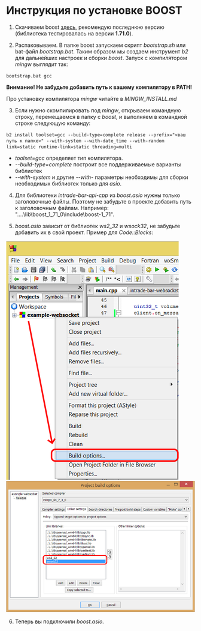 # Инструкция по установке BOOST

1) Скачиваем boost [здесь](https://www.boost.org/), рекомендую последнюю версию (библиотека тестировалась на версии **1.71.0**).

2) Распаковываем. В папке boost запускаем скрипт *bootstrap.sh* или bat-файл *bootstrap.bat*. Таким образом мы создаем инструмент *b2* для дальнейших настроек и сборки *boost*.
Запуск с компилятором *mingw* выглядит так:

```
bootstrap.bat gcc
```

**Внимание! Не забудьте добавить путь к вашему компилятору в PATH!**

Про установку компилятора *mingw* читайте в *MINGW_INSTALL.md*

3) Если нужно скомпилировать под *mingw*, открываем командную строку, перемещаемся в папку с *boost*, и выполняем в командной строке следующую команду:

```
b2 install toolset=gcc --build-type=complete release --prefix="<ваш путь к папке>" --with-system --with-date_time --with-random link=static runtime-link=static threading=multi
```

* *toolset=gcc* определяет тип компилятора. 
* *--build-type=complete* построит все поддерживаемые варианты библиотек
* *--with-system* и другие *--with-* параметры необходимы для сборки необходимых библиотек только для *asio*.

4) Для библиотеки *intrade-bar-api-cpp* из *boost.asio* нужны только заголовочные файлы. Поэтому не забудьте в проекте добавить путь к заголовочным файлам.
Например: "..\..\lib\boost_1_71_0\include\boost-1_71".

5) *boost.asio* зависит от библиотек *ws2_32* и *wsock32*, не забудьте добавить их в свой проект.
Пример для *Code::Blocks*:

![doc/instruction/example_5.png](doc/instruction/example_5.png)
![doc/instruction/example_4.png](doc/instruction/example_4.png)

6) Теперь вы подключили *boost.asio*.

